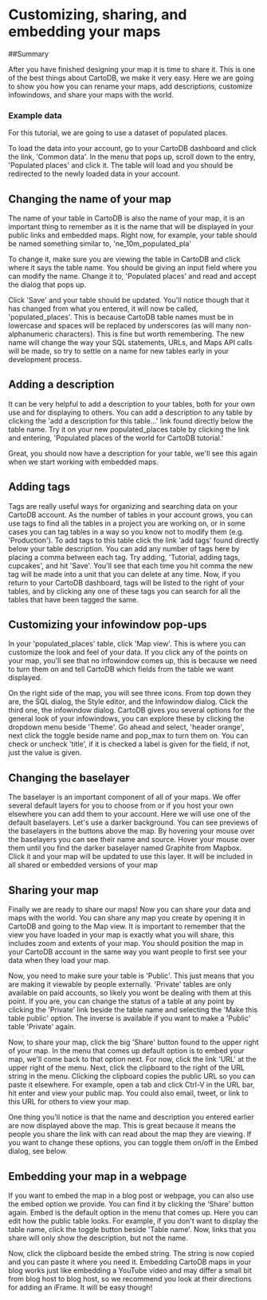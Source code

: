 Customizing, sharing, and embedding your maps
== 

##Summary

After you have finished designing your map it is time to share it. This is one of the best things about CartoDB, we make it very easy. Here we are going to show you how you can rename your maps, add descriptions, customize infowindows, and share your maps with the world. 

### Example data

For this tutorial, we are going to use a dataset of populated places. 

To load the data into your account, go to your CartoDB dashboard and click the link, 'Common data'. In the menu that pops up, scroll down to the entry, 'Populated places' and click it. The table will load and you should be redirected to the newly loaded data in your account.

## Changing the name of your map

The name of your table in CartoDB is also the name of your map, it is an important thing to remember as it is the name that will be displayed in your public links and embedded maps. Right now, for example, your table should be named something similar to, 'ne_10m_populated_pla'

To change it, make sure you are viewing the table in CartoDB and click where it says the table name. You should be giving an input field where you can modify the name. Change it to, 'Populated places' and read and accept the dialog that pops up. 

Click 'Save' and your table should be updated. You'll notice though that it has changed from what you entered, it will now be called, 'populated_places'. This is because CartoDB table names must be in lowercase and spaces will be replaced by underscores (as will many non-alphanumeric characters). This is fine but worth remembering. The new name will change the way your SQL statements, URLs, and Maps API calls will be made, so try to settle on a name for new tables early in your development process. 

## Adding a description

It can be very helpful to add a description to your tables, both for your own use and for displaying to others. You can add a description to any table by clicking the 'add a description for this table...' link found directly below the table name. Try it on your new populated_places table by clicking the link and entering, 'Populated places of the world for CartoDB tutorial.'

Great, you should now have a description for your table, we'll see this again when we start working with embedded maps.

## Adding tags

Tags are really useful ways for organizing and searching data on your CartoDB account. As the number of tables in your account grows, you can use tags to find all the tables in a project you are working on, or in some cases you can tag tables in a way so you know not to modify them (e.g. 'Production'). To add tags to this table click the link 'add tags' found directly below your table description. You can add any number of tags here by placing a comma between each tag. Try adding, 'Tutorial, adding tags, cupcakes', and hit 'Save'. You'll see that each time you hit comma the new tag will be made into a unit that you can delete at any time. Now, if you return to your CartoDB dashboard, tags will be listed to the right of your tables, and by clicking any one of these tags you can search for all the tables that have been tagged the same.

## Customizing your infowindow pop-ups

In your 'populated_places' table, click 'Map view'. This is where you can customize the look and feel of your data. If you click any of the points on your map, you'll see that no infowindow comes up, this is because we need to turn them on and tell CartoDB which fields from the table we want displayed. 

On the right side of the map, you will see three icons. From top down they are, the SQL dialog, the Style editor, and the Infowindow dialog. Click the third one, the infowindow dialog. CartoDB gives you several options for the general look of your infowindows, you can explore these by clicking the dropdown menu beside 'Theme'. Go ahead and select, 'header orange', next click the toggle beside name and pop_max to turn them on. You can check or uncheck 'title', if it is checked a label is given for the field, if not, just the value is given.

## Changing the baselayer

The baselayer is an important component of all of your maps. We offer several default layers for you to choose from or if you host your own elsewhere you can add them to your account. Here we will use one of the default baselayers. Let's use a darker background. You can see previews of the baselayers in the buttons above the map. By hovering your mouse over the baselayers you can see their name and source. Hover your mouse over them until you find the darker baselayer named Graphite from Mapbox. Click it and your map will be updated to use this layer. It will be included in all shared or embedded versions of your map

## Sharing your map

Finally we are ready to share our maps! Now you can share your data and maps with the world. You can share any map you create by opening it in CartoDB and going to the Map view. It is important to remember that the view you have loaded in your map is exactly what you will share, this includes zoom and extents of your map. You should position the map in your CartoDB account in the same way you want people to first see your data when they load your map. 

Now, you need to make sure your table is 'Public'. This just means that you are making it viewable by people externally. 'Private' tables are only available on paid accounts, so likely you wont be dealing with them at this point. If you are, you can change the status of a table at any point by clicking the 'Private' link beside the table name and selecting the 'Make this table public' option. The inverse is available if you want to make a 'Public' table 'Private' again.

Now, to share your map, click the big 'Share' button found to the upper right of your map. In the menu that comes up default option is to embed your map, we'll come back to that option next. For now, click the link 'URL' at the upper right of the menu. Next, click the clipboard to the right of the URL string in the menu. Clicking the clipboard copies the public URL so you can paste it elsewhere. For example, open a tab and click Ctrl-V in the URL bar, hit enter and view your public map. You could also email, tweet, or link to this URL for others to view your map.

One thing you'll notice is that the name and description you entered earlier are now displayed above the map. This is great because it means the people you share the link with can read about the map they are viewing. If you want to change these options, you can toggle them on/off in the Embed dialog, see below.

## Embedding your map in a webpage

If you want to embed the map in a blog post or webpage, you can also use the embed option we provide. You can find it by clicking the 'Share' button again. Embed is the default option in the menu that comes up. Here you can edit how the public table looks. For example, if you don't want to display the table name, click the toggle button beside 'Table name'. Now, links that you share will only show the description, but not the name. 

Now, click the clipboard beside the embed string. The string is now copied and you can paste it where you need it. Embedding CartoDB maps in your blog works just like embedding a YouTube video and may differ a small bit from blog host to blog host, so we recommend you look at their directions for adding an iFrame. It will be easy though!

